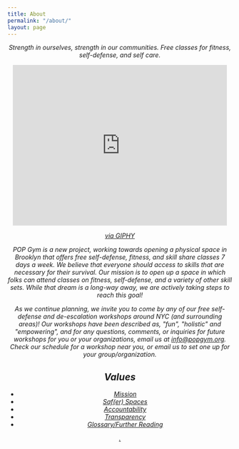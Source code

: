 ```yaml
---
title: About
permalink: "/about/"
layout: page
---
```


<i><center>Strength in ourselves, strength in our communities. Free classes for fitness, self-defense, and self care.

<iframe src="https://giphy.com/embed/EXZMebpgAtrmE" width="480" height="360" frameBorder="0" class="giphy-embed" allowFullScreen></iframe><p><a href="https://giphy.com/gifs/EXZMebpgAtrmE">via GIPHY</a></p>

POP Gym is a new project, working towards opening a physical space in Brooklyn that offers free self-defense, fitness, and skill share classes 7 days a week. We believe that everyone should access to skills that are necessary for their survival. Our mission is to open up a space in which folks can attend classes on fitness, self-defense, and a variety of other skill sets. While that dream is a long-way away, we are actively taking steps to reach this goal!

As we continue planning, we invite you to come by any of our free self-defense and de-escalation workshops around NYC (and surrounding areas)! Our workshops have been described as, "fun", "holistic" and "empowering", and for any questions, comments, or inquiries for future workshops for you or your organizations, email us at [info@popgym.org](mailto:info@popgym.org). Check our schedule for a workshop near you, or email us to set one up for your group/organization.

## Values

* [Mission](mission.md)
* [Saf(er) Spaces](safespace.md)
* [Accountability](accountability.md)
* [Transparency](transparency.md)
* [Glossary/Further Reading](gloss.md)

[.](http://gph.is/2HSDILA)
 

